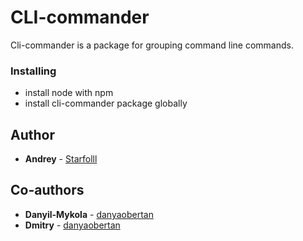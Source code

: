 # CLI-commander

Cli-commander is a package for grouping command line commands.

### Installing

* install node with npm
* install cli-commander package globally

## Author

* **Andrey** - [Starfolll](https://github.com/Starfolll)

## Co-authors

* **Danyil-Mykola** - [danyaobertan](https://github.com/danyaobertan)
* **Dmitry** - [danyaobertan](https://github.com/daboorlie)

